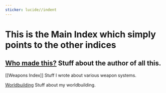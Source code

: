 ```yaml
---
sticker: lucide//indent
---
```

# This is the Main Index which simply points to the other indices

## [Who made this?](Who%20Am%20I) Stuff about the author of all this.

[[Weapons Index]] Stuff I wrote about various weapon systems.

[Worldbuilding](Vedenia%20Index) Stuff about my worldbuilding.